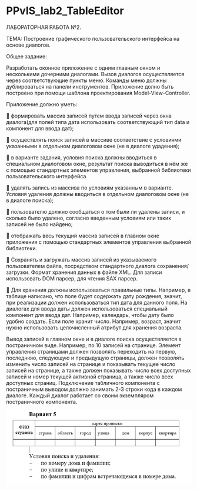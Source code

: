 # PPvIS_lab2_TableEditor
ЛАБОРАТОРНАЯ РАБОТА №2.

ТЕМА: Построение графического пользовательского интерфейса на основе диалогов.

Общее задание: 

Разработать оконное приложение с одним главным окном и несколькими дочерними диалогами. Вызов диалогов осуществляется через соответствующие пункты меню. Команды меню должны дублироваться на панели инструментов. 
Приложение долно быть построено при помощи шаблона проектирования Model-View-Controller.

Приложение должно уметь:

	формировать массив записей путем ввода записей через окна диалога(для полей типа дата использовать соответствующий тип data и компонент для ввода дат);

	осуществлять поиск записей в массиве соответствие с условиями указанными в отдельном диалоговом окне (не в диалоге удадения);

	в варианте задания, условия поиска должны вводиться в специальном диалоговом окне, результат поиска выводиться в нём же с помощью стандартных элементов управления, выбранной библиотеки пользовательского интерфейса.

	удалять запись из массива по условиям указанным в варианте. Условия удаления должны вводиться в отдельном диалоговом окне (не в диалоге поиска);

	пользователю должно сообщаться о том были ли удалены записи, и сколько было удалено, согласно введенным условиям или таких записей не было найдено;

	отображать весь текущий массив записей в главном окне приложения с помощью стандартных элементов управления выбранной библиотеки. 

	Сохранять и загружать массив записей из указываемого пользователем файла, посредством стандартного диалога сохранения/загрузки. Формат хранения данных в файле XML. Для записи использовать DOM парсер, для чтения SAX парсер.

	Для хранения должны использоваться правильные типы. Например, в таблице написано, что поле будет содержать дату рождения, значит, при реализации должен использоваться тип дата для данного поля. На диалогах для ввода даты должен использоваться специальный компонент для ввода дат. Например, календарь, чтобы дату было удобно создать. Если поле хранит число. Например, возраст, значит нужно использовать целочисленный атрибут для хранения возраста.

Вывод записей в главном окне и в диалоге поиска осуществляется в постраничном виде. Например, по 10 записей на странице. Элемент управления страницами должен позволять переходить на первую, последнюю, следующую и предыдущую страницы, должен позволять изменить число записей на странице и показывать текущее число записей на странице, а также должен показывать число всех доступных записей и номер текущей активной страница, а также число всех доступных страниц. Подключение табличного компонента с постраничным выводом должно занимать 2-3 строки кода в каждом диалоге. Каждый диалог работает со своим экземпляром постраничного компонента.

![alt text](resources/var5.PNG)
